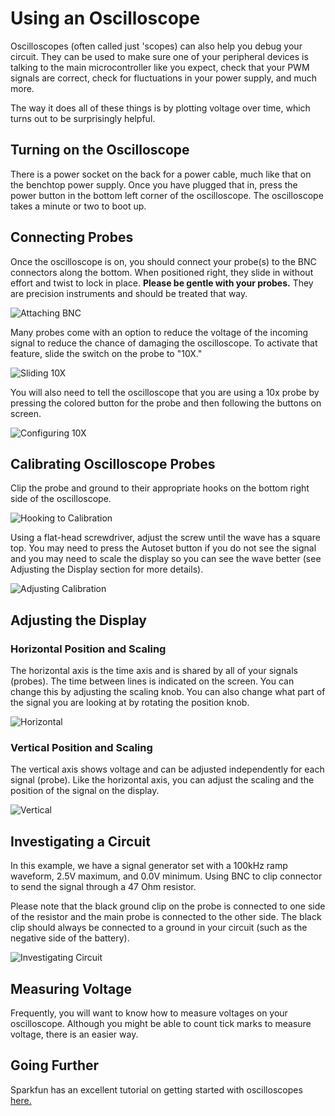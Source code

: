 # Using an Oscilloscope
Oscilloscopes (often called just 'scopes) can also help you debug your circuit. They can be used to make sure one of your peripheral devices is talking to the main microcontroller like you expect, check that your PWM signals are correct, check for fluctuations in your power supply, and much more.

The way it does all of these things is by plotting voltage over time, which turns out to be surprisingly helpful.

## Turning on the Oscilloscope
There is a power socket on the back for a power cable, much like that on the benchtop power supply. Once you have plugged that in, press the power button in the bottom left corner of the oscilloscope. The oscilloscope takes a minute or two to boot up.

## Connecting Probes
Once the oscilloscope is on, you should connect your probe(s) to the BNC connectors along the bottom. When positioned right, they slide in without effort and twist to lock in place. **Please be gentle with your probes.** They are precision instruments and should be treated that way.

![Attaching BNC](/assets/OscBNC.gif)

Many probes come with an option to reduce the voltage of the incoming signal to reduce the chance of damaging the oscilloscope. To activate that feature, slide the switch on the probe to "10X."

![Sliding 10X](/assets/Osc10XProbe.gif)

You will also need to tell the oscilloscope that you are using a 10x probe by pressing the colored button for the probe and then following the buttons on screen.

![Configuring 10X](/assets/Osc10XOsc.gif)

## Calibrating Oscilloscope Probes
Clip the probe and ground to their appropriate hooks on the bottom right side of the oscilloscope.

![Hooking to Calibration](/assets/OscCalConn.gif)

Using a flat-head screwdriver, adjust the screw until the wave has a square top. You may need to press the Autoset button if you do not see the signal and you may need to scale the display so you can see the wave better (see Adjusting the Display section for more details).

![Adjusting Calibration](/assets/OscCalScrew.gif)

## Adjusting the Display
### Horizontal Position and Scaling
The horizontal axis is the time axis and is shared by all of your signals (probes). The time between lines is indicated on the screen. You can change this by adjusting the scaling knob. You can also change what part of the signal you are looking at by rotating the position knob.

![Horizontal](/assets/OscHori.gif)

### Vertical Position and Scaling
The vertical axis shows voltage and can be adjusted independently for each signal (probe). Like the horizontal axis, you can adjust the scaling and the position of the signal on the display.

![Vertical](/assets/OscVert.gif)

## Investigating a Circuit
In this example, we have a signal generator set with a 100kHz ramp waveform, 2.5V maximum, and 0.0V minimum. Using BNC to clip connector to send the signal through a 47 Ohm resistor.

Please note that the black ground clip on the probe is connected to one side of the resistor and the main probe is connected to the other side. The black clip should always be connected to a ground in your circuit (such as the negative side of the battery).

![Investigating Circuit](/assets/OscCircuit.gif)


## Measuring Voltage
Frequently, you will want to know how to measure voltages on your oscilloscope. Although you might be able to count tick marks to measure voltage, there is an easier way.


## Going Further
Sparkfun has an excellent tutorial on getting started with oscilloscopes [here.](https://learn.sparkfun.com/tutorials/how-to-use-an-oscilloscope/all)
